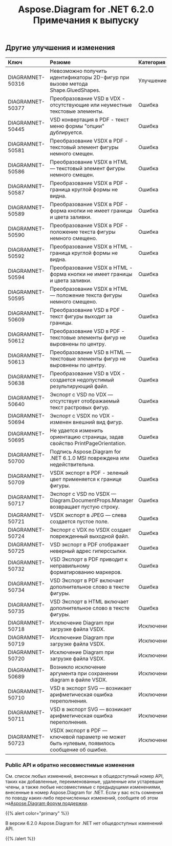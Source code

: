 ﻿---
title: Aspose.Diagram for .NET 6.2.0 Примечания к выпуску
type: docs
weight: 100
url: /ru/net/aspose-diagram-for-net-6-2-0-release-notes/
---
## **Другие улучшения и изменения**

|**Ключ** |**Резюме** |**Категория** |
|:- |:- |:- |
|DIAGRAMNET-50316 | Невозможно получить идентификаторы 2D-фигур при вызове метода Shape.GluedShapes.| Улучшение|
|DIAGRAMNET-50377 |Преобразование VSD в VDX - отсутствующие или неуместные текстовые элементы.| Ошибка|
|DIAGRAMNET-50445 | VSD конвертация в PDF - текст меню формы "опции" дублируется.| Ошибка|
|DIAGRAMNET-50581 | Преобразование VSDX в PDF - текстовый элемент фигуры немного смещен.| Ошибка|
|DIAGRAMNET-50586 | Преобразование VSDX в HTML — текстовый элемент фигуры немного смещен.| Ошибка|
|DIAGRAMNET-50587 | Преобразование VSDX в PDF - граница круглой формы не видна.| Ошибка|
|DIAGRAMNET-50589 | Преобразование VSDX в PDF - форма кнопки не имеет границы и цвета заливки.| Ошибка|
|DIAGRAMNET-50590 | Преобразование VSDX в PDF - положение текста фигуры немного смещено.| Ошибка|
|DIAGRAMNET-50592 | Преобразование VSDX в HTML - граница круглой формы не видна.| Ошибка|
|DIAGRAMNET-50594 | Преобразование VSDX в HTML - форма кнопки не имеет границы и цвета заливки.| Ошибка|
|DIAGRAMNET-50595 | Преобразование VSDX в HTML — положение текста фигуры немного смещено.| Ошибка|
|DIAGRAMNET-50609 | Преобразование VSD в PDF - текст фигуры выходит за границы.| Ошибка|
|DIAGRAMNET-50612 |Преобразование VSD в PDF - текстовые элементы фигур не выровнены по центру.| Ошибка|
|DIAGRAMNET-50613 | Преобразование VSD в HTML — текстовые элементы фигур не выровнены по центру.| Ошибка|
|DIAGRAMNET-50638 | Преобразование VSD в VDX - создается недопустимый результирующий файл.| Ошибка|
|DIAGRAMNET-50640 | Экспорт с VSD по VDX — отсутствует отображаемый текст растровых фигур.| Ошибка|
|DIAGRAMNET-50694 | Экспорт с VSDX по VDX - изменен внешний вид фигур.| Ошибка|
|DIAGRAMNET-50695 | Не удается изменить ориентацию страницы, задав свойство PrintPageOrientation.| Ошибка|
|DIAGRAMNET-50700 | Подпись Aspose.Diagram for .NET 6.1.0 MSI повреждена или недействительна.| Ошибка|
|DIAGRAMNET-50709 | VSDX экспорт в PDF - зеленый цвет применяется к границе фигуры.| Ошибка|
|DIAGRAMNET-50717 | Экспорт с VSD по VSDX — Diagram.DocumentProps.Manager возвращает пустую строку.| Ошибка|
|DIAGRAMNET-50721 | VSDX экспорт в JPEG — слева создается пустое поле.| Ошибка|
|DIAGRAMNET-50724 | Экспорт с VDX по VSDX создает поврежденный выходной файл.| Ошибка|
|DIAGRAMNET-50725 | VSD экспорт в PDF отображает неверный адрес гиперссылки.| Ошибка|
|DIAGRAMNET-50732 | VSD Экспорт в PDF приводит к неправильному форматированию маркеров.| Ошибка|
|DIAGRAMNET-50734 |VSD Экспорт в PDF включает дополнительное слово в тексте фигуры.| Ошибка|
|DIAGRAMNET-50735 | VSD Экспорт в HTML включает дополнительное слово в тексте фигуры.| Ошибка|
|DIAGRAMNET-50718 | Исключение Diagram при загрузке файла VSDX.| Исключение|
|DIAGRAMNET-50719 | Исключение Diagram при загрузке файла VSDX.| Исключение|
|DIAGRAMNET-50720 | Исключение Diagram при загрузке файла VSDX.| Исключение|
|DIAGRAMNET-50689 | Возникло исключение аргумента при сохранении diagram в файле VSDX.| Исключение|
|DIAGRAMNET-50710 | VSD в экспорт SVG — возникает арифметическая ошибка переполнения.| Исключение|
|DIAGRAMNET-50711 | VSD в экспорт SVG — возникает арифметическая ошибка переполнения.| Исключение|
|DIAGRAMNET-50723 | VSDX экспорт в PDF — ключевой параметр не может быть нулевым, появилось сообщение об ошибке.| Исключение|
### **Public API и обратно несовместимые изменения**
См. список любых изменений, внесенных в общедоступный номер API, таких как добавленные, переименованные, удаленные или устаревшие члены, а также любые несовместимые с предыдущими изменениями, внесенные в номер Aspose.Diagram for .NET. Если у вас есть сомнения по поводу каких-либо перечисленных изменений, сообщите об этом на[Aspose.Diagram форум поддержки](https://forum.aspose.com/c/diagram/17).

{{% alert color="primary" %}} 

В версии 6.2.0 Aspose.Diagram for .NET нет общедоступных изменений API.

{{% /alert %}}
